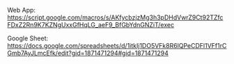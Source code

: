 Web App: https://script.google.com/macros/s/AKfycbzjzMg3h3pDHdVwrZ9Ct92TZfcFDxZ2Rn9K7KZNgUxxGfHqLG_aeF9_BfGbYdnGNZiT/exec

Google Sheet: https://docs.google.com/spreadsheets/d/1itkIj1DO5VFk8R6lQPeCDFl1VFf1rCGmb7AyJLmcEfk/edit?gid=1871471294#gid=1871471294